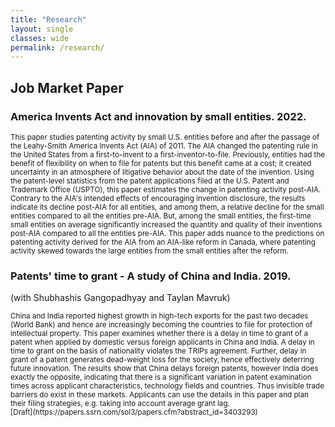 ```yaml
---
title: "Research"
layout: single
classes: wide
permalink: /research/
---
```


## Job Market Paper

### America Invents Act and innovation by small entities. 2022.

<small>
This paper studies patenting activity by small U.S. entities before and after the passage of the Leahy-Smith America Invents Act (AIA) of 2011. The AIA changed the patenting rule in the United States from a first-to-invent to a first-inventor-to-file. Previously, entities had the benefit of flexibility on when to file for patents but this benefit came at a cost; it created uncertainty in an atmosphere of litigative behavior about the date of the invention. Using the patent-level statistics from the patent applications filed at the U.S. Patent and Trademark Office (USPTO), this paper estimates the change in patenting activity post-AIA. Contrary to the AIA's intended effects of encouraging invention disclosure, the results indicate its decline post-AIA for all entities, and among them, a relative decline for the small entities compared to all the entities pre-AIA. But, among the small entities, the first-time small entities on average significantly increased the quantity and quality of their inventions post-AIA compared to all the entities pre-AIA. This paper adds nuance to the predictions on patenting activity derived for the AIA from an AIA-like reform in Canada, where patenting activity skewed towards the large entities from the small entities after the reform.
</small>

### Patents' time to grant - A study of China and India. 2019.
(with Shubhashis Gangopadhyay and Taylan Mavruk)

<small>
China and India reported highest growth in high-tech exports for the past two decades (World Bank) and hence are increasingly becoming the countries to file for protection of intellectual property. This paper examines whether there is a delay in time to grant of a patent when applied by domestic versus foreign applicants in China and India. A delay in time to grant on the basis of nationality violates the TRIPs agreement. Further, delay in grant of a patent generates dead-weight loss for the society, hence effectively deterring future innovation. The results show that China delays foreign patents, however India does exactly the opposite, indicating that there is a significant variation in patent examination times across applicant characteristics, technology fields and countries. Thus invisible trade barriers do exist in these markets. Applicants can use the details in this paper and plan their filing strategies, e.g. taking into account average grant lag.
</small>
<br/><small>[Draft](https://papers.ssrn.com/sol3/papers.cfm?abstract_id=3403293)</small><br>
